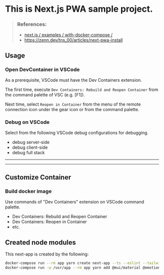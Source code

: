 # This is Next.js PWA sample project.

> ### References:
> - [next.js / examples / with-docker-compose /](https://github.com/vercel/next.js/tree/canary/examples/with-docker-compose)
> - https://zenn.dev/tns_00/articles/next-pwa-install

## Usage

### Open DevContainer in VSCode

As a prerequisite, VSCode must have the Dev Containers extension.

The first time, execute `Dev Containers: Rebuild and Reopen Container` from the command palette of VSC (e.g. [F1]).

Next time, select `Reopen in Container` from the menu of the remote connection icon under the gear icon or from the command palette.

### Debug on VSCode

Select from the following VSCode debug configurations for debugging.

- debug server-side
- debug client-side
- debug full stack


---
---
## Customize Container

### Build docker image

Use commands of "Dev Containers" extension on VSCode command palette.

- Dev Containers: Rebuild and Reopen Container
- Dev Containers: Reopen in Container
- etc.


## Created node modules

This next-app is created by the following:

```sh
docker-compose run --rm app yarn create next-app --ts --eslint --tailwind --use-yarn --src-dir --app  --import-alias "@/*" ./next-app
docker-compose run -w /usr/app --rm app yarn add @mui/material @emotion/react @emotion/styled
```
